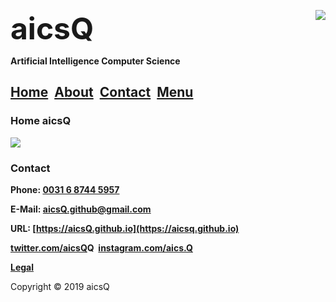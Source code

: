 <b><font size="7">aicsQ</font></b><img src="https://aicsq.github.io/aicsQ 50.png" align="right">

**Artificial Intelligence Computer Science**

## [Home](https://aicsq.github.io)&nbsp;&nbsp;[About](https://aicsq.github.io/about)&nbsp;&nbsp;[Contact](https://aicsq.github.io/contact)&nbsp;&nbsp;[Menu](https://aicsq.github.io/menu)

### Home aicsQ

<img src="https://aicsq.github.io/aicsQ 180.png" align="middle">

### Contact
**Phone: [0031 6 8744 5957](tel:0031687445957)**

**E-Mail: [aicsQ.github@gmail.com](https://aicsq.github@gmail.com)**

**URL: [https://aicsQ.github.io](https://aicsq.github.io)**

**[twitter.com/aicsQ](https://twitter.com/aics)Q&nbsp;&nbsp;[instagram.com/aics.Q](https://www.instagram.com/aics.q)**

**[Legal](https://aicsq.github.io/legal)**

Copyright © 2019 aicsQ
